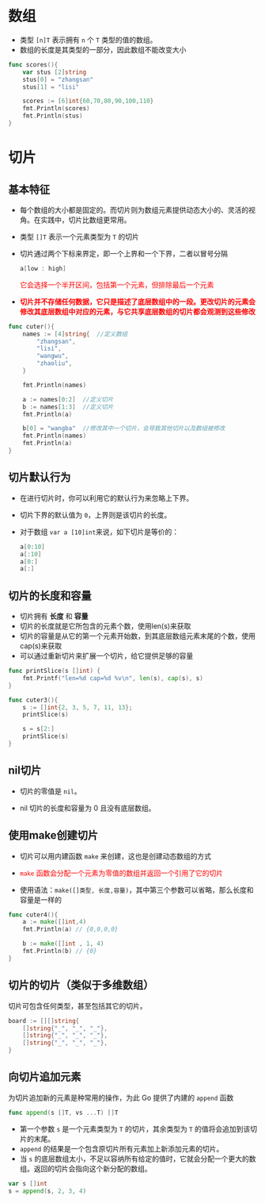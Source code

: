 # 数组

- 类型 `[n]T` 表示拥有 `n` 个 `T` 类型的值的数组。
- 数组的长度是其类型的一部分，因此数组不能改变大小

```go
func scores(){
	var stus [2]string
	stus[0] = "zhangsan"
	stus[1] = "lisi"

	scores := [6]int{60,70,80,90,100,110}
	fmt.Println(scores)
	fmt.Println(stus)
}
```

# 切片

## 基本特征

- 每个数组的大小都是固定的。而切片则为数组元素提供动态大小的、灵活的视角。在实践中，切片比数组更常用。

- 类型 `[]T` 表示一个元素类型为 `T` 的切片

- 切片通过两个下标来界定，即一个上界和一个下界，二者以冒号分隔

  ```go
  a[low : high]
  ```

  <font color=red>它会选择一个半开区间，包括第一个元素，但排除最后一个元素 </font>

- **<font color=red>切片并不存储任何数据，它只是描述了底层数组中的一段。更改切片的元素会修改其底层数组中对应的元素，与它共享底层数组的切片都会观测到这些修改</font>**

```go
func cuter(){
	names := [4]string{  //定义数组
		"zhangsan",
		"lisi",
		"wangwu",
		"zhaoliu",
	}

	fmt.Println(names)

	a := names[0:2]  //定义切片
	b := names[1:3]  //定义切片
	fmt.Println(a)

	b[0] = "wangba"  //修改其中一个切片，会导致其他切片以及数组被修改
	fmt.Println(names)
	fmt.Println(a)
}
```

## 切片默认行为

- 在进行切片时，你可以利用它的默认行为来忽略上下界。

- 切片下界的默认值为 `0`，上界则是该切片的长度。

- 对于数组 `var a [10]int`来说，如下切片是等价的：

  ```go
  a[0:10]
  a[:10]
  a[0:]
  a[:]
  ```

## 切片的长度和容量

- 切片拥有 **长度** 和 **容量**
- 切片的长度就是它所包含的元素个数，使用len(s)来获取
- 切片的容量是从它的第一个元素开始数，到其底层数组元素末尾的个数，使用 cap(s)来获取
- 可以通过重新切片来扩展一个切片，给它提供足够的容量

```go
func printSlice(s []int) {
	fmt.Printf("len=%d cap=%d %v\n", len(s), cap(s), s)
}

func cuter3(){
	s := []int{2, 3, 5, 7, 11, 13};
	printSlice(s)

	s = s[2:]
	printSlice(s)
}
```

## nil切片

- 切片的零值是 `nil`。

- nil 切片的长度和容量为 0 且没有底层数组。

## 使用make创建切片

- 切片可以用内建函数 `make` 来创建，这也是创建动态数组的方式
- <font color=red>`make` 函数会分配一个元素为零值的数组并返回一个引用了它的切片</font>

- 使用语法：`make([]类型, 长度,容量)`，其中第三个参数可以省略，那么长度和容量是一样的

```go
func cuter4(){
	a := make([]int,4) 
	fmt.Println(a) // {0,0,0,0}

	b := make([]int , 1, 4) 
	fmt.Println(b) // {0}
}
```

## 切片的切片（类似于多维数组）

切片可包含任何类型，甚至包括其它的切片。

```go
board := [][]string{
    []string{"_", "_", "_"},
    []string{"_", "_", "_"},
    []string{"_", "_", "_"},
}
```

## 向切片追加元素

为切片追加新的元素是种常用的操作，为此 Go 提供了内建的 `append` 函数

```go
func append(s []T, vs ...T) []T
```

- 第一个参数 `s` 是一个元素类型为 `T` 的切片，其余类型为 `T` 的值将会追加到该切片的末尾。
- `append` 的结果是一个包含原切片所有元素加上新添加元素的切片。
- 当 `s` 的底层数组太小，不足以容纳所有给定的值时，它就会分配一个更大的数组。返回的切片会指向这个新分配的数组。

```go
var s []int
s = append(s, 2, 3, 4)
```



